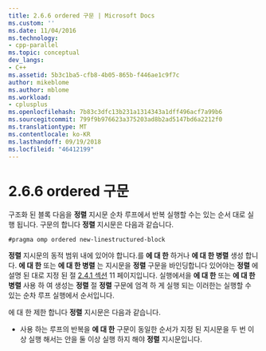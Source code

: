 ```yaml
---
title: 2.6.6 ordered 구문 | Microsoft Docs
ms.custom: ''
ms.date: 11/04/2016
ms.technology:
- cpp-parallel
ms.topic: conceptual
dev_langs:
- C++
ms.assetid: 5b3c1ba5-cfb8-4b05-865b-f446ae1c9f7c
author: mikeblome
ms.author: mblome
ms.workload:
- cplusplus
ms.openlocfilehash: 7b83c3dfc13b231a1314343a1dff496acf7a99b6
ms.sourcegitcommit: 799f9b976623a375203ad8b2ad5147bd6a2212f0
ms.translationtype: MT
ms.contentlocale: ko-KR
ms.lasthandoff: 09/19/2018
ms.locfileid: "46412199"
---
```

# <a name="266-ordered-construct"></a>2.6.6 ordered 구문

구조화 된 블록 다음을 **정렬** 지시문 순차 루프에서 반복 실행할 수는 있는 순서 대로 실행 됩니다. 구문의 합니다 **정렬** 지시문은 다음과 같습니다.

```
#pragma omp ordered new-linestructured-block
```

**정렬** 지시문의 동적 범위 내에 있어야 합니다.를 **에 대 한** 하거나 **에 대 한 병렬** 생성 합니다. **에 대 한** 또는 **에 대 한 병렬** 는 지시문을 **정렬** 구문을 바인딩합니다 있어야는 **정렬** 에 설명 된 대로 지정 된 절 [2.4.1 섹션](../../parallel/openmp/2-4-1-for-construct.md) 11 페이지입니다. 실행에서을 **에 대 한** 또는 **에 대 한 병렬** 사용 하 여 생성는 **정렬** 절 **정렬** 구문에 엄격 하 게 실행 되는 이러한는 실행할 수 있는 순차 루프 실행에서 순서입니다.

에 대 한 제한 합니다 **정렬** 지시문은 다음과 같습니다.

- 사용 하는 루프의 반복을 **에 대 한** 구문이 동일한 순서가 지정 된 지시문을 두 번 이상 실행 해서는 안을 둘 이상 실행 하지 해야 **정렬** 지시문입니다.